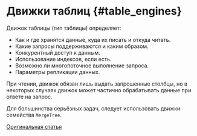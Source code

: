 # Движки таблиц {#table_engines}

Движок таблицы (тип таблицы) определяет:

- Как и где хранятся данные, куда их писать и откуда читать.
- Какие запросы поддерживаются и каким образом.
- Конкурентный доступ к данным.
- Использование индексов, если есть.
- Возможно ли многопоточное выполнение запроса.
- Параметры репликации данных.

При чтении, движок обязан лишь выдать запрошенные столбцы, но в некоторых случаях движок может частично обрабатывать данные при ответе на запрос.

Для большинства серьёзных задач, следует использовать движки семейства `MergeTree`.

[Оригинальная статья](https://clickhouse.yandex/docs/ru/operations/table_engines/) <!--hide-->
